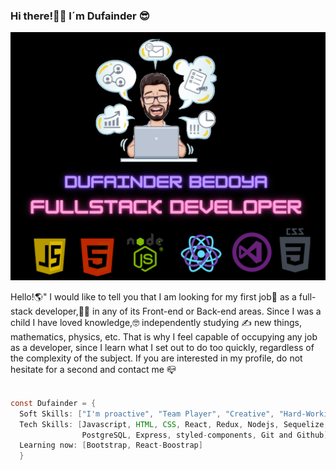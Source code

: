 ### Hi there!🤜🤛 I´m Dufainder 😎

![Image](./Definitivo.png)




Hello!🌎" I would like to tell you that I am looking for my first job💼 as a full-stack developer,👨‍💻 in any of its Front-end or Back-end areas. Since I was a child I have loved knowledge,🤓 independently studying ✍️ new things, mathematics, physics, etc. That is why I feel capable of occupying any job as a developer, since I learn what I set out to do too quickly, regardless of the complexity of the subject. If you are interested in my profile, do not hesitate for a second and contact me 📪



```java
		
const Dufainder = {
  Soft Skills: ["I'm proactive", "Team Player", "Creative", "Hard-Working"], 
  Tech Skills: [Javascript, HTML, CSS, React, Redux, Nodejs, Sequelize, 
                PostgreSQL, Express, styled-components, Git and Github],
  Learning now: [Bootstrap, React-Boostrap] 
  }
		
```



